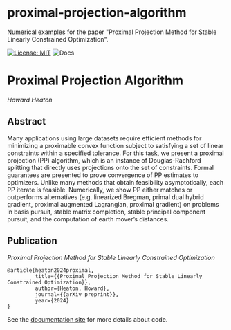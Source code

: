 # proximal-projection-algorithm
Numerical examples for the paper "Proximal Projection Method for Stable Linearly Constrained Optimization".

[![License: MIT](https://img.shields.io/badge/License-MIT-yellow.svg)](https://opensource.org/licenses/MIT) 
![Docs](https://github.com/typalacademy/proximal-projection-algorithm/actions/workflows/ci.yml/badge.svg)

# Proximal Projection Algorithm

_Howard Heaton_

## Abstract

Many applications using large datasets require efficient methods for minimizing a proximable convex function subject to satisfying a set of linear constraints within a specified tolerance. For this task, we present a proximal projection (PP) algorithm, which is an instance of Douglas-Rachford splitting that directly uses projections onto the set of constraints. Formal guarantees are presented to prove convergence of PP estimates to optimizers. Unlike many methods that obtain feasibility asymptotically, each PP iterate is feasible. Numerically, we show PP either matches or outperforms alternatives (e.g. linearized Bregman, primal dual hybrid gradient, proximal augmented Lagrangian, proximal gradient) on problems in basis pursuit, stable matrix completion, stable principal component pursuit, and the computation of earth mover’s distances.

## Publication

_Proximal Projection Method for Stable Linearly Constrained Optimization_
    
    @article{heaton2024proximal,
             title={{Proximal Projection Method for Stable Linearly Constrained Optimization}},
             author={Heaton, Howard},
             journal={{arXiv preprint}},
             year={2024}
    }

See the [documentation site](https://pp.research.typal.academy) for more details about code.
